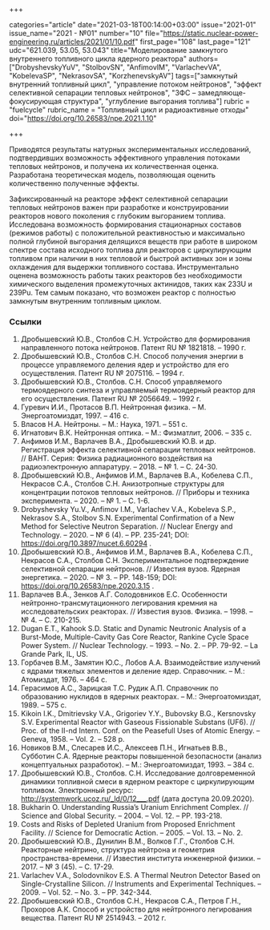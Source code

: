 +++

categories="article"
date="2021-03-18T00:14:00+03:00"
issue="2021-01"
issue_name="2021 - №01"
number="10"
file="https://static.nuclear-power-engineering.ru/articles/2021/01/10.pdf"
first_page="108"
last_page="121"
udc="621.039, 53.05, 53.043"
title="Моделирование замкнутого внутреннего топливного цикла ядерного реактора"
authors=["DrobyshevskyYuV", "StolbovSN", "AnfimovIM", "VarlachevVA", "KobelevaSP", "NekrasovSA", "KorzhenevskyAV"]
tags=["замкнутый внутренний топливный цикл", "управление потоком нейтронов", "эффект селективной сепарации тепловых нейтронов", "ЗФС – замедляюще-фокусирующая структура", "углубление выгорания топлива"]
rubric = "fuelcycle"
rubric_name = "Топливный цикл и радиоактивные отходы"
doi="https://doi.org/10.26583/npe.2021.1.10"

+++

Приводятся результаты натурных экспериментальных исследований, подтвердивших возможность эффективного управления потоками тепловых нейтронов, и получена их количественная оценка. Разработана теоретическая модель, позволяющая оценить количественно полученные эффекты.

Зафиксированный на реакторе эффект селективной сепарации тепловых нейтронов важен при разработке и конструировании реакторов нового поколения с глубоким выгоранием топлива. Исследована возможность формирования стационарных составов (режимов работы) с положительной реактивностью и максимально полной глубиной выгорания делящихся веществ при работе в широком спектре состава исходного топлива для реакторов с циркулирующим топливом при наличии в них тепловой и быстрой активных зон и зоны охлаждения для выдержки топливного состава. Инструментально оценена возможность работы таких реакторов без необходимости химического выделения промежуточных актинидов, таких как 233U и 239Pu. Тем самым показано, что возможен реактор с полностью замкнутым внутренним топливным циклом.

### Ссылки

1. Дробышевский Ю.В., Столбов С.Н. Устройство для формирования направленного потока нейтронов. Патент RU № 1821818. – 1990 г.
2. Дробышевский Ю.В., Столбов С.Н. Способ получения энергии в процессе управляемого деления ядер и устройство для его осуществления. Патент RU № 2075116. – 1994 г.
3. Дробышевский Ю.В., Столбов. С.Н. Способ управляемого термоядерного синтеза и управляемый термоядерный реактор для его осуществления. Патент RU № 2056649. – 1992 г.
4. Гуревич И.И., Протасов В.П. Нейтронная физика. – М. Энергоатомиздат, 1997. – 416 с.
5. Власов Н.А. Нейтроны. – М.: Наука, 1971. – 551 с.
6. Игнатович В.К. Нейтронная оптика. – М.: Физматлит, 2006. – 335 с.
7. Анфимов И.М., Варлачев В.А., Дробышевский Ю.В. и др. Регистрация эффекта селективной сепарации тепловых нейтронов. // ВАНТ. Серия: Физика радиационного воздействия на радиоэлектронную аппаратуру. – 2018. – № 1. – С. 24-30.
8. Дробышевский Ю.В., Анфимов И.М., Варлачев В.А., Кобелева С.П., Некрасов С.А., Столбов С.Н. Анизотропные структуры для концентрации потоков тепловых нейтронов. // Приборы и техника эксперимента. – 2020. – № 1. – С. 1-6.
9. Drobyshevsky Yu.V., Anfimov I.M., Varlachev V.A., Kobeleva S.P., Nekrasov S.A., Stolbov S.N. Experimental Confirmation of a New Method for Selective Neutron Separation. // Nuclear Energy and Technology. – 2020. – № 6 (4). – PP. 235-241; DOI: https://doi.org/10.3897/nucet.6.60294 .
10. Дробышевский Ю.В., Анфимов И.М., Варлачев В.А., Кобелева С.П., Некрасов С.А., Столбов С.Н. Экспериментальное подтверждение селективной сепарации нейтронов. // Известия вузов. Ядерная энергетика. – 2020. – № 3. – PP. 148-159; DOI: https://doi.org/10.26583/npe.2020.3.15 .
11. Варлачев В.А., Зенков А.Г. Солодовников Е.С. Особенности нейтронно-трансмутационного легирования кремния на исследовательских реакторах. // Известия вузов. Физика. – 1998. – № 4. – С. 210-215.
12. Dugan E.T., Kahook S.D. Static and Dynamic Neutronic Analysis of a Burst-Mode, Multiple-Cavity Gas Core Reactor, Rankine Cycle Space Power System. // Nuclear Technology. – 1993. – No. 2. – PP. 79-92. – La Grande Park, IL, US.
13. Горбачев В.М., Замятин Ю.С., Лобов А.А. Взаимодействие излучений с ядрами тяжелых элементов и деление ядер. Справочник. – М.: Атомиздат, 1976. – 464 с.
14. Герасимов А.С., Зарицкая Т.С. Рудик А.П. Справочник по образованию нуклидов в ядерных реакторах. – М.: Энергоатомиздат, 1989. – 575 с.
15. Kikoin I.K., Dmitrievsky V.A., Grigoriev Y.Y., Bubovsky B.G., Kersnovsky S.V. Experimental Reactor with Gaseous Fissionable Substans (UF6). // Proc. of the II-nd Intern. Conf. on the Peasefull Uses of Atomic Energy. – Geneva, 1958. – Vol. 2. – 528 p.
16. Новиков В.М., Слесарев И.С., Алексеев П.Н., Игнатьев В.В., Субботин С.А. Ядерные реакторы повышенной безопасности (анализ концептуальных разработок). – М.: Энергоатомиздат, 1993. – 384 с.
17. Дробышевский Ю.В., Столбов. С.Н. Исследование долговременной динамики топливной смеси в ядерном реакторе с циркулирующим топливом. Электронный ресурс: http://systemwork.ucoz.ru/_ld/0/12___.pdf (дата доступа 20.09.2020).
18. Bukharin O. Understanding Russia’s Uranium Enrichment Complex. // Science and Global Security. – 2004. – Vol. 12. – PP. 193-218.
19. Costs and Risks of Depleted Uranium from Proposed Enrichment Facility. // Science for Democratic Action. – 2005. – Vol. 13. – No. 2.
20. Дробышевский Ю.В., Дунилин В.М., Волков Г.Г., Столбов С.Н. Реакторные нейтрино, структура нейтрона и геометрия пространства-времени. // Известия института инженерной физики. – 2017. – № 3 (45). – С. 17-29.
21. Varlachev V.A., Solodovnikov E.S. A Thermal Neutron Detector Based on Single-Crystalline Silicon. // Instruments and Experimental Techniques. – 2009. – Vol. 52. – No. 3. – PP. 342-344.
22. Дробышевский Ю.В., Столбов С.Н., Некрасов С.А., Петров Г.Н., Прохоров А.К. Способ и устройство для нейтронного легирования вещества. Патент RU № 2514943. – 2012 г.